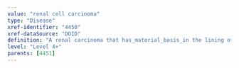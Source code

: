 ```yaml
---
value: "renal cell carcinoma"
type: "Disease"
xref-identifier: "4450"
xref-dataSource: "DOID"
definition: "A renal carcinoma that has_material_basis_in the lining of the proximal convoluted renal tubule of the kidney.|Xref MGI."
level: "Level 4+"
parents: [4451]
---
```

